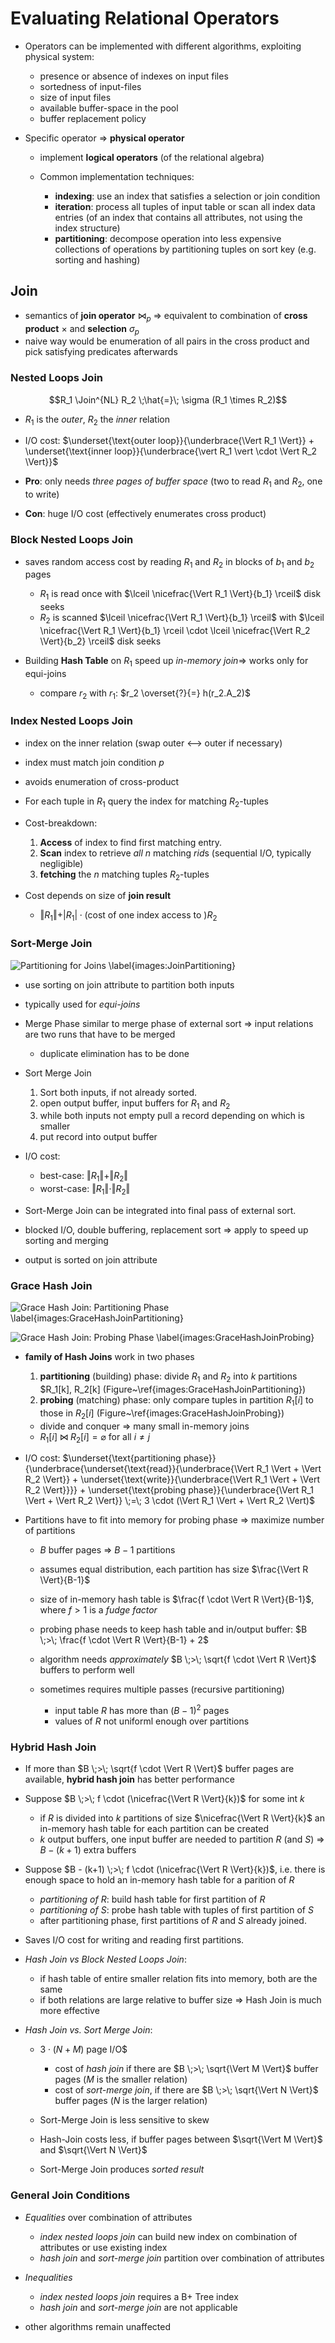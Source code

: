# Evaluating Relational Operators

* Operators can be implemented with different algorithms, exploiting physical system:

    * presence or absence of indexes on input files
    * sortedness of input-files
    * size of input files
    * available buffer-space in the pool
    * buffer replacement policy

* Specific operator => **physical operator**

    * implement **logical operators** (of the relational algebra)
    * Common implementation techniques:
    
        * **indexing**: use an index that satisfies a selection or join condition
        * **iteration**: process all tuples of input table or scan all index data entries (of an index that contains all attributes, not using the index structure)
        * **partitioning**: decompose operation into less expensive collections of operations by partitioning tuples on sort key (e.g. sorting and hashing)

## Join

* semantics of **join operator** $\Join_p$ => equivalent to combination of **cross product** $\times$ and **selection** $\sigma_p$
* naive way would be enumeration of all pairs in the cross product and pick satisfying predicates afterwards

### Nested Loops Join

$$R_1 \Join^{NL} R_2 \;\hat{=}\; \sigma (R_1 \times R_2)$$

* $R_1$ is the _outer_, $R_2$ the _inner_ relation
* I/O cost: $\underset{\text{outer loop}}{\underbrace{\Vert R_1 \Vert}} + \underset{\text{inner loop}}{\underbrace{\vert R_1 \vert \cdot \Vert R_2 \Vert}}$

* **Pro**: only needs _three pages of buffer space_ (two to read $R_1$ and $R_2$, one to write)
* **Con**: huge I/O cost (effectively enumerates cross product)

### Block Nested Loops Join

* saves random access cost by reading $R_1$ and $R_2$ in blocks of $b_1$ and $b_2$ pages

    * $R_1$ is read once with $\lceil \nicefrac{\Vert R_1 \Vert}{b_1} \rceil$ disk seeks
    * $R_2$ is scanned $\lceil \nicefrac{\Vert R_1 \Vert}{b_1} \rceil$ with $\lceil \nicefrac{\Vert R_1 \Vert}{b_1} \rceil \cdot \lceil \nicefrac{\Vert R_2 \Vert}{b_2} \rceil$ disk seeks
    
* Building **Hash Table** on $R_1$ speed up _in-memory join_=> works only for equi-joins

    * compare $r_2$ with $r_1$: $r_2 \overset{?}{=} h(r_2.A_2)$

### Index Nested Loops Join

* index on the inner relation (swap outer <--> outer if necessary)
* index must match join condition $p$
* avoids enumeration of cross-product
* For each tuple in $R_1$ query the index for matching $R_2$-tuples
* Cost-breakdown:

    1. **Access** of index to find first matching entry.
    2. **Scan** index to retrieve _all_ $n$ matching $rid$s (sequential I/O, typically negligible)
    3. **fetching** the $n$ matching tuples $R_2$-tuples

* Cost depends on size of **join result**

    * $\Vert R_1 \Vert + \vert R_1 \vert \cdot \text{(cost of one index access to )} R_2$

### Sort-Merge Join

![Partitioning for Joins \label{images:JoinPartitioning}](images/JoinPartitioning.png)

* use sorting on join attribute to partition both inputs
* typically used for _equi-joins_
* Merge Phase similar to merge phase of external sort => input relations are two runs that have to be merged

    * duplicate elimination has to be done
    
* Sort Merge Join

    1. Sort both inputs, if not already sorted.
    2. open output buffer, input buffers for $R_1$ and $R_2$
    3. while both inputs not empty pull a record depending on which is smaller
    4. put record into output buffer

* I/O cost:

    * best-case: $\Vert R_1 \Vert + \Vert R_2 \Vert$
    * worst-case: $\Vert R_1 \Vert \cdot \Vert R_2 \Vert$

* Sort-Merge Join can be integrated into final pass of external sort.
* blocked I/O, double buffering, replacement sort => apply to speed up sorting and merging
* output is sorted on join attribute

### Grace Hash Join

![Grace Hash Join: Partitioning Phase \label{images:GraceHashJoinPartitioning}](images/GraceHashJoinPartitioning.png)

![Grace Hash Join: Probing Phase \label{images:GraceHashJoinProbing}](images/GraceHashJoinProbing.png)

* **family of Hash Joins** work in two phases

    1. **partitioning** (building) phase: divide $R_1$ and $R_2$ into $k$ partitions $R_1[k], R_2[k] (Figure~\ref{images:GraceHashJoinPartitioning})
    2. **probing** (matching) phase: only compare tuples in partition $R_1[i]$ to those in $R_2[i]$ (Figure~\ref{images:GraceHashJoinProbing})
    * divide and conquer => many small in-memory joins
    * $R_1[i] \;\Join\; R_2[i] = \varnothing$ for all $i \not= j$

* I/O cost: $\underset{\text{partitioning phase}}{\underbrace{\underset{\text{read}}{\underbrace{\Vert R_1 \Vert + \Vert R_2 \Vert}} + \underset{\text{write}}{\underbrace{\Vert R_1 \Vert + \Vert R_2 \Vert}}}} + \underset{\text{probing phase}}{\underbrace{\Vert R_1 \Vert + \Vert R_2 \Vert}} \;=\; 3 \cdot (\Vert R_1 \Vert + \Vert R_2 \Vert)$

* Partitions have to fit into memory for probing phase => maximize number of partitions

    * $B$ buffer pages => $B-1$ partitions
    * assumes equal distribution, each partition has size $\frac{\Vert R \Vert}{B-1}$
    * size of in-memory hash table is $\frac{f \cdot \Vert R \Vert}{B-1}$, where $f>1$ is a _fudge factor_ 
    * probing phase needs to keep hash table and in/output buffer: $B \;>\; \frac{f \cdot \Vert R \Vert}{B-1} + 2$
    * algorithm needs _approximately_ $B \;>\; \sqrt{f \cdot \Vert R \Vert}$ buffers to perform well
    * sometimes requires multiple passes (recursive partitioning)
    
        * input table $R$ has more than $(B-1)^2$ pages
        * values of $R$ not uniforml enough over partitions

### Hybrid Hash Join

* If more than $B \;>\; \sqrt{f \cdot \Vert R \Vert}$ buffer pages are available, **hybrid hash join** has better performance
* Suppose $B \;>\; f \cdot (\nicefrac{\Vert R \Vert}{k})$ for some int $k$

    * if $R$ is divided into $k$ partitions of size $\nicefrac{\Vert R \Vert}{k}$ an in-memory hash table for each partition can be created
    * $k$ output buffers, one input buffer are needed to partition $R$ (and $S$) => $B-(k+1)$ extra buffers

* Suppose $B - (k+1) \;>\; f \cdot (\nicefrac{\Vert R \Vert}{k})$, i.e. there is enough space to hold an in-memory hash table for a parition of $R$

    * _partitioning of $R$_: build hash table for first partition of $R$
    * _partitioning of $S$_: probe hash table with tuples of first partition of $S$
    * after partitioning phase, first partitions of $R$ and $S$ already joined.

* Saves I/O cost for writing and reading first partitions.

* _Hash Join vs Block Nested Loops Join_:

    * if hash table of entire smaller relation fits into memory, both are the same
    * if both relations are large relative to buffer size => Hash Join is much more effective

* _Hash Join vs. Sort Merge Join_:

    * $3 \cdot (N + M)$ page I/O$
    
        * cost of _hash join_ if there are $B \;>\; \sqrt{\Vert M \Vert}$ buffer pages ($M$ is the smaller relation)
        * cost of _sort-merge join_, if there are $B \;>\; \sqrt{\Vert N \Vert}$ buffer pages ($N$ is the larger relation)
    
    * Sort-Merge Join is less sensitive to skew
    * Hash-Join costs less, if buffer pages between $\sqrt{\Vert M \Vert}$ and $\sqrt{\Vert N \Vert}$
    * Sort-Merge Join produces _sorted result_

### General Join Conditions

* _Equalities_ over combination of attributes

    * _index nested loops join_ can build new index on combination of attributes or use existing index
    * _hash join_ and _sort-merge join_ partition over combination of attributes

* _Inequalities_

    * _index nested loops join_ requires a B+ Tree index
    * _hash join_ and _sort-merge join_ are not applicable

* other algorithms remain unaffected

